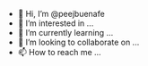 - 👋 Hi, I’m @peejbuenafe
- 👀 I’m interested in ...
- 🌱 I’m currently learning ...
- 💞️ I’m looking to collaborate on ...
- 📫 How to reach me ...

<!---
peejbuenafe/peejbuenafe is a ✨ special ✨ repository because its `README.md` (this file) appears on your GitHub profile.
You can click the Preview link to take a look at your changes.
--->
